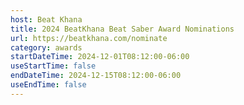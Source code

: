 ```yaml
---
host: Beat Khana
title: 2024 BeatKhana Beat Saber Award Nominations
url: https://beatkhana.com/nominate
category: awards
startDateTime: 2024-12-01T08:12:00-06:00
useStartTime: false
endDateTime: 2024-12-15T08:12:00-06:00
useEndTime: false
---
```

